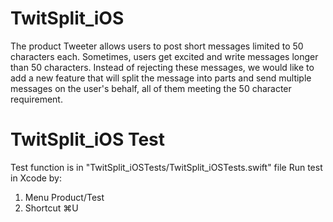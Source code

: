 # TwitSplit_iOS


The product Tweeter allows users to post short messages limited to 50 characters each.
Sometimes, users get excited and write messages longer than 50 characters.
Instead of rejecting these messages, we would like to add a new feature that will split the message into parts and send multiple messages on the user's behalf, all of them meeting the 50 character requirement.

# TwitSplit_iOS Test
Test function is in "TwitSplit_iOSTests/TwitSplit_iOSTests.swift" file
Run test in Xcode by:
1. Menu Product/Test 
2. Shortcut ⌘U
